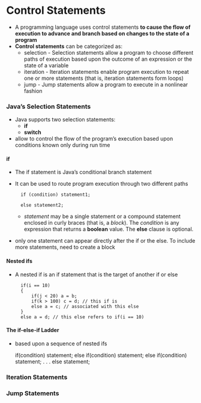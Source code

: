 # Control Statements
- A programming language uses control statements **to cause the flow of execution to advance and branch based on changes to the state of a program**
- **Control statements** can be categorized as: 
   - selection - Selection statements allow a program to choose different paths of execution based upon the outcome of an
                 expression or the state of a variable
   - iteration - Iteration statements enable program execution to repeat one or more statements (that is, iteration statements form loops)
   - jump - Jump statements allow a program to execute in a nonlinear fashion

### Java’s Selection Statements
- Java supports two selection statements:
   - **if**
   - **switch**
- allow to control the flow of the program’s execution based upon conditions known only during run time

#### if
- The if statement is Java’s conditional branch statement
- It can be used to route program execution through two different paths


        if (condition) statement1;
    
        else statement2;
    
   -  _statement_ may be a single statement or a compound statement enclosed in curly braces (that is, a _block_). The _condition_ is any expression that returns a **boolean** value. The
      **else** clause is optional.
- only one statement can appear directly after the if or the else. To include more statements, need to create a block

#### Nested ifs
- A nested if is an if statement that is the target of another if or else

   
        if(i == 10) 
        {
            if(j < 20) a = b;
            if(k > 100) c = d; // this if is
            else a = c; // associated with this else
        }
        else a = d; // this else refers to if(i == 10)

#### The if-else-if Ladder
- based upon a sequence of nested ifs


    if(condition)
     statement;
    else if(condition)
     statement;
    else if(condition)
     statement;
    .
    .
    .
    else
     statement;

### Iteration Statements

### Jump Statements